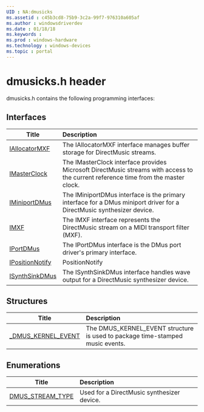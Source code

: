 ```yaml
---
UID : NA:dmusicks
ms.assetid : c45b3cd8-75b9-3c2a-99f7-976310a605af
ms.author : windowsdriverdev
ms.date : 01/18/18
ms.keywords : 
ms.prod : windows-hardware
ms.technology : windows-devices
ms.topic : portal
---
```


# dmusicks.h header



dmusicks.h contains the following programming interfaces:



## Interfaces
| Title | Description |
| ---- |:---- |
| [IAllocatorMXF](nn-dmusicks-iallocatormxf.md) | The IAllocatorMXF interface manages buffer storage for DirectMusic streams. |
| [IMasterClock](nn-dmusicks-imasterclock.md) | The IMasterClock interface provides Microsoft DirectMusic streams with access to the current reference time from the master clock. |
| [IMiniportDMus](nn-dmusicks-iminiportdmus.md) | The IMiniportDMus interface is the primary interface for a DMus miniport driver for a DirectMusic synthesizer device. |
| [IMXF](nn-dmusicks-imxf.md) | The IMXF interface represents the DirectMusic stream on a MIDI transport filter (MXF). |
| [IPortDMus](nn-dmusicks-iportdmus.md) | The IPortDMus interface is the DMus port driver's primary interface. |
| [IPositionNotify](nn-dmusicks-ipositionnotify.md) | PositionNotify |
| [ISynthSinkDMus](nn-dmusicks-isynthsinkdmus.md) | The ISynthSinkDMus interface handles wave output for a DirectMusic synthesizer device. |





## Structures
| Title | Description |
| ---- |:---- |
| [_DMUS_KERNEL_EVENT](ns-dmusicks-_dmus_kernel_event.md) | The DMUS_KERNEL_EVENT structure is used to package time-stamped music events. |


## Enumerations
| Title | Description |
| ---- |:---- |
| [DMUS_STREAM_TYPE](ne-dmusicks-dmus_stream_type.md) | Used for a DirectMusic synthesizer device. |